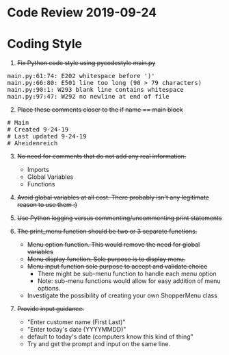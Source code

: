 # Code Review 2019-09-24 

Coding Style 
===
1. ~~Fix Python code style using pycodestyle main.py~~
<pre>
main.py:61:74: E202 whitespace before ')'  
main.py:66:80: E501 line too long (90 > 79 characters)  
main.py:90:1: W293 blank line contains whitespace  
main.py:97:47: W292 no newline at end of file  
</pre>

2. ~~Place these comments closer to the if name == main block~~
<pre>
# Main  
# Created 9-24-19  
# Last updated 9-24-19  
# Aheidenreich  
</pre>

3. ~~No need for comments that do not add any real information.~~
    * Imports
    * Global Variables
    * Functions

4. ~~Avoid global variables at all cost. There probably isn't any
   legitimate reason to use them :)~~

5. ~~Use Python logging versus commenting/uncommenting print statements~~

6. ~~The print_menu function should be two or 3 separate functions.~~
    * ~~Menu option function. This would remove the need for global variables~~  
    * ~~Menu display function. Sole purpose is to display menu.~~
    * ~~Menu input function sole purpose to accept and validate choice~~
        * There might be sub-menu function to handle each menu option  
        * Note: sub-menu functions would allow for easy addition of menu
           options.
    * Investigate the possibility of creating your own ShopperMenu class  

7. ~~Provide input guidance.~~
    * "Enter customer name (First Last)"  
    * "Enter today's date (YYYYMMDD)"  
    * default to today's date (computers know this kind of thing"  
    * Try and get the prompt and input on the same line.  
